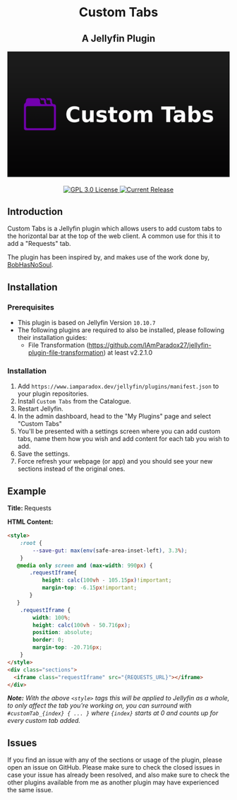 <h1 align="center">Custom Tabs</h1>
<h2 align="center">A Jellyfin Plugin</h2>
<p align="center">
    <img alt="Logo" src="https://raw.githubusercontent.com/IAmParadox27/jellyfin-plugin-custom-tabs/main/src/logo.png" />
    <br />
	<br />
	<a href="https://github.com/IAmParadox27/jellyfin-plugin-custom-tabs">
		<img alt="GPL 3.0 License" src="https://img.shields.io/github/license/IAmParadox27/jellyfin-plugin-custom-tabs.svg" />
	</a>
	<a href="https://github.com/IAmParadox27/jellyfin-plugin-custom-tabs/releases">
		<img alt="Current Release" src="https://img.shields.io/github/release/IAmParadox27/jellyfin-plugin-custom-tabs.svg" />
	</a>
</p>

## Introduction
Custom Tabs is a Jellyfin plugin which allows users to add custom tabs to the horizontal bar at the top of the web client. A common use for this it to add a "Requests" tab.

The plugin has been inspired by, and makes use of the work done by, <a href="https://github.com/BobHasNoSoul/jellyfin-mods?tab=readme-ov-file#add-requests-tab">BobHasNoSoul</a>.

## Installation

### Prerequisites
- This plugin is based on Jellyfin Version `10.10.7`
- The following plugins are required to also be installed, please following their installation guides:
    - File Transformation (https://github.com/IAmParadox27/jellyfin-plugin-file-transformation) at least v2.2.1.0

### Installation
1. Add `https://www.iamparadox.dev/jellyfin/plugins/manifest.json` to your plugin repositories.
2. Install `Custom Tabs` from the Catalogue.
3. Restart Jellyfin.
4. In the admin dashboard, head to the "My Plugins" page and select "Custom Tabs"
5. You'll be presented with a settings screen where you can add custom tabs, name them how you wish and add content for each tab you wish to add.
6. Save the settings.
7. Force refresh your webpage (or app) and you should see your new sections instead of the original ones.

## Example

<strong>Title: </strong>Requests

<strong>HTML Content:</strong>
```html
<style>
    :root {
        --save-gut: max(env(safe-area-inset-left), 3.3%);
    }
   @media only screen and (max-width: 990px) {
       .requestIframe{
           height: calc(100vh - 105.15px)!important;
           margin-top: -6.15px!important;
       }
   } 
    .requestIframe {
        width: 100%;
        height: calc(100vh - 50.716px);
        position: absolute;
        border: 0;
        margin-top: -20.716px;
    }
</style>
<div class="sections">
  <iframe class="requestIframe" src="{REQUESTS_URL}"></iframe>
</div>
```
<i><strong>Note:</strong> With the above `<style>` tags this will be applied to Jellyfin as a whole, to only affect the tab you're working on, you can surround with `#customTab_{index} { ... }` where `{index}` starts at 0 and counts up for every custom tab added.</i>

## Issues
If you find an issue with any of the sections or usage of the plugin, please open an issue on GitHub. Please make sure to check the closed issues in case your issue has already been resolved, and also make sure to check the other plugins available from me as another plugin may have experienced the same issue.
